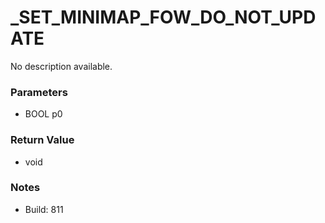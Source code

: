 # _SET_MINIMAP_FOW_DO_NOT_UPDATE

No description available.

### Parameters
* BOOL p0

### Return Value
* void

### Notes
* Build: 811

